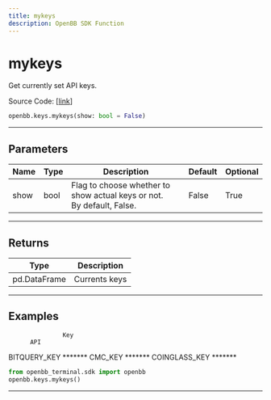```yaml
---
title: mykeys
description: OpenBB SDK Function
---
```


# mykeys

Get currently set API keys.

Source Code: [[link](https://github.com/OpenBB-finance/OpenBBTerminal/tree/main/openbb_terminal/keys_model.py#L241)]

```python
openbb.keys.mykeys(show: bool = False)
```

---

## Parameters

| Name | Type | Description | Default | Optional |
| ---- | ---- | ----------- | ------- | -------- |
| show | bool | Flag to choose whether to show actual keys or not.<br/>By default, False. | False | True |


---

## Returns

| Type | Description |
| ---- | ----------- |
| pd.DataFrame | Currents keys |
---

## Examples
                   Key
          API
 BITQUERY_KEY  *******
      CMC_KEY  *******
COINGLASS_KEY  *******
```python
from openbb_terminal.sdk import openbb
openbb.keys.mykeys()
```

---

